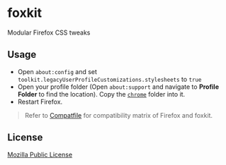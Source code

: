 # foxkit

Modular Firefox CSS tweaks

## Usage

- Open `about:config` and set `toolkit.legacyUserProfileCustomizations.stylesheets` to `true`
- Open your profile folder (Open `about:support` and navigate to **Profile Folder** to find the location). Copy the [`chrome`](./chrome/) folder into it.
- Restart Firefox.

> Refer to [Compatfile](./Compatfile.md) for compatibility matrix of Firefox and foxkit.

## License

[Mozilla Public License](./LICENSE.md)
